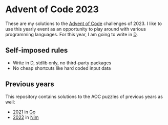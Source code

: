 Advent of Code 2023
===================

These are my solutions to the [Advent of Code](https://adventofcode.com/2023)
challenges of 2023. I like to use this yearly event as an opportunity to play
around with various programming languages. For this year, I am going to write
in [D](https://dlang.org).

Self-imposed rules
------------------

* Write in D, stdlib only, no third-party packages
* No cheap shortcuts like hard coded input data

Previous years
--------------

This repository contains solutions to the AOC puzzles of previous years as well:

* [2021](https://adventofcode.com/2021) in [Go](https://go.dev)
* [2022](https://adventofcode.com/2022) in [Nim](https://nim-lang.org)
